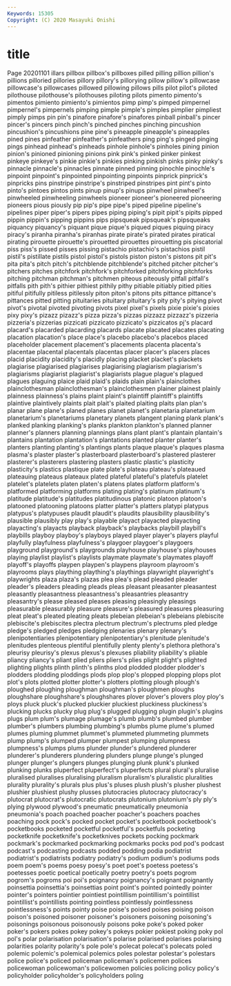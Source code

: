 ```yaml
---
Keywords: 15305
Copyright: (C) 2020 Masayuki Onishi
---
```


# title
Page 20201101
illars pillbox pillbox's
pillboxes pilled pilling pillion pillion's pillions pilloried pillories pillory pillory's
pillorying pillow pillow's pillowcase pillowcase's pillowcases pillowed pillowing pillows pills
pilot pilot's piloted pilothouse pilothouse's pilothouses piloting pilots pimento pimento's
pimentos pimiento pimiento's pimientos pimp pimp's pimped pimpernel pimpernel's pimpernels
pimping pimple pimple's pimples pimplier pimpliest pimply pimps pin pin's
pinafore pinafore's pinafores pinball pinball's pincer pincer's pincers pinch pinch's
pinched pinches pinching pincushion pincushion's pincushions pine pine's pineapple pineapple's
pineapples pined pines pinfeather pinfeather's pinfeathers ping ping's pinged pinging
pings pinhead pinhead's pinheads pinhole pinhole's pinholes pining pinion pinion's
pinioned pinioning pinions pink pink's pinked pinker pinkest pinkeye pinkeye's
pinkie pinkie's pinkies pinking pinkish pinks pinky pinky's pinnacle pinnacle's
pinnacles pinnate pinned pinning pinochle pinochle's pinpoint pinpoint's pinpointed pinpointing
pinpoints pinprick pinprick's pinpricks pins pinstripe pinstripe's pinstriped pinstripes pint
pint's pinto pinto's pintoes pintos pints pinup pinup's pinups pinwheel
pinwheel's pinwheeled pinwheeling pinwheels pioneer pioneer's pioneered pioneering pioneers pious
piously pip pip's pipe pipe's piped pipeline pipeline's pipelines piper
piper's pipers pipes piping piping's pipit pipit's pipits pipped pippin
pippin's pipping pippins pips pipsqueak pipsqueak's pipsqueaks piquancy piquancy's piquant
pique pique's piqued piques piquing piracy piracy's piranha piranha's piranhas
pirate pirate's pirated pirates piratical pirating pirouette pirouette's pirouetted pirouettes
pirouetting pis piscatorial piss piss's pissed pisses pissing pistachio pistachio's
pistachios pistil pistil's pistillate pistils pistol pistol's pistols piston piston's
pistons pit pit's pita pita's pitch pitch's pitchblende pitchblende's pitched
pitcher pitcher's pitchers pitches pitchfork pitchfork's pitchforked pitchforking pitchforks pitching
pitchman pitchman's pitchmen piteous piteously pitfall pitfall's pitfalls pith pith's
pithier pithiest pithily pithy pitiable pitiably pitied pities pitiful pitifully
pitiless pitilessly piton piton's pitons pits pittance pittance's pittances pitted
pitting pituitaries pituitary pituitary's pity pity's pitying pivot pivot's pivotal
pivoted pivoting pivots pixel pixel's pixels pixie pixie's pixies pixy
pixy's pizazz pizazz's pizza pizza's pizzas pizzazz pizzazz's pizzeria pizzeria's
pizzerias pizzicati pizzicato pizzicato's pizzicatos pj's placard placard's placarded placarding
placards placate placated placates placating placation placation's place place's placebo
placebo's placebos placed placeholder placement placement's placements placenta placenta's placentae
placental placentals placentas placer placer's placers places placid placidity placidity's
placidly placing placket placket's plackets plagiarise plagiarised plagiarises plagiarising plagiarism
plagiarism's plagiarisms plagiarist plagiarist's plagiarists plague plague's plagued plagues plaguing
plaice plaid plaid's plaids plain plain's plainclothes plainclothesman plainclothesman's plainclothesmen
plainer plainest plainly plainness plainness's plains plaint plaint's plaintiff plaintiff's
plaintiffs plaintive plaintively plaints plait plait's plaited plaiting plaits plan
plan's planar plane plane's planed planes planet planet's planetaria planetarium
planetarium's planetariums planetary planets plangent planing plank plank's planked planking
planking's planks plankton plankton's planned planner planner's planners planning plannings
plans plant plant's plantain plantain's plantains plantation plantation's plantations planted
planter planter's planters planting planting's plantings plants plaque plaque's plaques
plasma plasma's plaster plaster's plasterboard plasterboard's plastered plasterer plasterer's plasterers
plastering plasters plastic plastic's plasticity plasticity's plastics plastique plate plate's
plateau plateau's plateaued plateauing plateaus plateaux plated plateful plateful's platefuls
platelet platelet's platelets platen platen's platens plates platform platform's platformed
platforming platforms plating plating's platinum platinum's platitude platitude's platitudes platitudinous
platonic platoon platoon's platooned platooning platoons platter platter's platters platypi
platypus platypus's platypuses plaudit plaudit's plaudits plausibility plausibility's plausible plausibly
play play's playable playact playacted playacting playacting's playacts playback playback's
playbacks playbill playbill's playbills playboy playboy's playboys played player player's
players playful playfully playfulness playfulness's playgoer playgoer's playgoers playground playground's
playgrounds playhouse playhouse's playhouses playing playlist playlist's playlists playmate playmate's
playmates playoff playoff's playoffs playpen playpen's playpens playroom playroom's playrooms
plays plaything plaything's playthings playwright playwright's playwrights plaza plaza's plazas
plea plea's plead pleaded pleader pleader's pleaders pleading pleads pleas
pleasant pleasanter pleasantest pleasantly pleasantness pleasantness's pleasantries pleasantry pleasantry's please
pleased pleases pleasing pleasingly pleasings pleasurable pleasurably pleasure pleasure's pleasured
pleasures pleasuring pleat pleat's pleated pleating pleats plebeian plebeian's plebeians
plebiscite plebiscite's plebiscites plectra plectrum plectrum's plectrums pled pledge pledge's
pledged pledges pledging plenaries plenary plenary's plenipotentiaries plenipotentiary plenipotentiary's plenitude
plenitude's plenitudes plenteous plentiful plentifully plenty plenty's plethora plethora's pleurisy
pleurisy's plexus plexus's plexuses pliability pliability's pliable pliancy pliancy's pliant
plied pliers pliers's plies plight plight's plighted plighting plights plinth
plinth's plinths plod plodded plodder plodder's plodders plodding ploddings plods
plop plop's plopped plopping plops plot plot's plots plotted plotter
plotter's plotters plotting plough plough's ploughed ploughing ploughman ploughman's ploughmen
ploughs ploughshare ploughshare's ploughshares plover plover's plovers ploy ploy's ploys
pluck pluck's plucked pluckier pluckiest pluckiness pluckiness's plucking plucks plucky
plug plug's plugged plugging plugin plugin's plugins plugs plum plum's
plumage plumage's plumb plumb's plumbed plumber plumber's plumbers plumbing plumbing's
plumbs plume plume's plumed plumes pluming plummet plummet's plummeted plummeting
plummets plump plump's plumped plumper plumpest plumping plumpness plumpness's plumps
plums plunder plunder's plundered plunderer plunderer's plunderers plundering plunders plunge
plunge's plunged plunger plunger's plungers plunges plunging plunk plunk's plunked
plunking plunks pluperfect pluperfect's pluperfects plural plural's pluralise pluralised pluralises
pluralising pluralism pluralism's pluralistic pluralities plurality plurality's plurals plus plus's
pluses plush plush's plusher plushest plushier plushiest plushy plusses plutocracies
plutocracy plutocracy's plutocrat plutocrat's plutocratic plutocrats plutonium plutonium's ply ply's
plying plywood plywood's pneumatic pneumatically pneumonia pneumonia's poach poached poacher
poacher's poachers poaches poaching pock pock's pocked pocket pocket's pocketbook
pocketbook's pocketbooks pocketed pocketful pocketful's pocketfuls pocketing pocketknife pocketknife's pocketknives
pockets pocking pockmark pockmark's pockmarked pockmarking pockmarks pocks pod pod's
podcast podcast's podcasting podcasts podded podding podia podiatrist podiatrist's podiatrists
podiatry podiatry's podium podium's podiums pods poem poem's poems poesy
poesy's poet poet's poetess poetess's poetesses poetic poetical poetically poetry
poetry's poets pogrom pogrom's pogroms poi poi's poignancy poignancy's poignant
poignantly poinsettia poinsettia's poinsettias point point's pointed pointedly pointer pointer's
pointers pointier pointiest pointillism pointillism's pointillist pointillist's pointillists pointing pointless
pointlessly pointlessness pointlessness's points pointy poise poise's poised poises poising
poison poison's poisoned poisoner poisoner's poisoners poisoning poisoning's poisonings poisonous
poisonously poisons poke poke's poked poker poker's pokers pokes pokey
pokey's pokeys pokier pokiest poking poky pol pol's polar polarisation
polarisation's polarise polarised polarises polarising polarities polarity polarity's pole pole's
polecat polecat's polecats poled polemic polemic's polemical polemics poles polestar
polestar's polestars police police's policed policeman policeman's policemen polices policewoman
policewoman's policewomen policies policing policy policy's policyholder policyholder's policyholders poling
